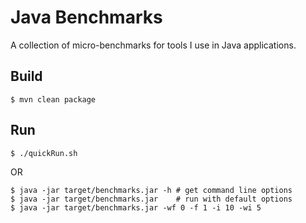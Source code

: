# Java Benchmarks

A collection of micro-benchmarks for tools I use in Java applications.

## Build

    $ mvn clean package

## Run

    $ ./quickRun.sh

OR

    $ java -jar target/benchmarks.jar -h # get command line options
    $ java -jar target/benchmarks.jar    # run with default options
    $ java -jar target/benchmarks.jar -wf 0 -f 1 -i 10 -wi 5


